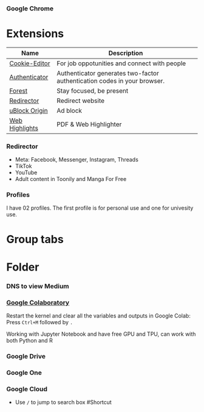 ### Google Chrome

# Extensions

| Name                                                                                                                  | Description                                                              |
| --------------------------------------------------------------------------------------------------------------------- | ------------------------------------------------------------------------ |
| [Cookie-Editor](https://chromewebstore.google.com/detail/cookie-editor/hlkenndednhfkekhgcdicdfddnkalmdm)              | For job oppotunities and connect with people                             |
| [Authenticator](https://chromewebstore.google.com/detail/authenticator/bhghoamapcdpbohphigoooaddinpkbai)              | Authenticator generates two-factor authentication codes in your browser. |
| [Forest](https://chromewebstore.google.com/detail/forest-stay-focused-be-pr/kjacjjdnoddnpbbcjilcajfhhbdhkpgk)         | Stay focused, be present                                                 |
| [Redirector](Redirector.md)                                                                                           | Redirect website                                                         |
| [uBlock Origin](https://chromewebstore.google.com/detail/ublock-origin/cjpalhdlnbpafiamejdnhcphjbkeiagm)              | Ad block                                                                 |
| [Web Highlights](https://chromewebstore.google.com/detail/web-highlights-pdf-web-hi/hldjnlbobkdkghfidgoecgmklcemanhm) | PDF & Web Highlighter                                                    |

### Redirector

- Meta: Facebook, Messenger, Instagram, Threads
- TikTok
- YouTube
- Adult content in Toonily and Manga For Free

### Profiles

I have 02 profiles. The first profile is for personal use and one for univesity use.

# Group tabs
# Folder

### DNS to view Medium

### [Google Colaboratory](https://colab.research.google.com)

Restart the kernel and clear all the variables and outputs in Google Colab: Press `Ctrl+M` followed by `.`

Working with Jupyter Notebook and have free GPU and TPU, can work with both Python and R

### Google Drive

### Google One

### Google Cloud

- Use `/` to jump to search box #Shortcut
